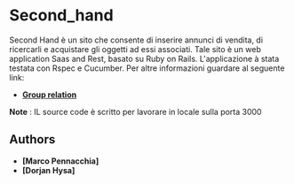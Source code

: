# Second_hand

Second Hand è un sito che consente di inserire annunci di vendita, di ricercarli e acquistare gli oggetti ad essi associati.
Tale sito è un web application Saas and Rest, basato su Ruby on Rails. L'applicazione à stata testata con Rspec e Cucumber. Per altre informazioni guardare al seguente link:

- **[Group relation](https://drive.google.com/file/d/16ILXaQJ6vqLrgMNsIxBmBWYaIM-EGqGj/view?usp=sharing)**


**Note** : IL source code è scritto per lavorare in locale sulla porta 3000

## Authors
* **[Marco Pennacchia]**
* **[Dorjan Hysa]**
